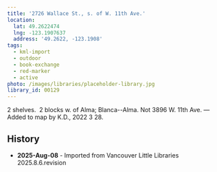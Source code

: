 ```yaml
---
title: '2726 Wallace St., s. of W. 11th Ave.'
location:
  lat: 49.2622474
  lng: -123.1907637
  address: '49.2622, -123.1908'
tags:
  - kml-import
  - outdoor
  - book-exchange
  - red-marker
  - active
photo: /images/libraries/placeholder-library.jpg
library_id: 00129
---
```

2 shelves.  2 blocks w. of Alma; Blanca--Alma.
Not 3896 W. 11th Ave.
—Added to map by K.D., 2022 3 28.

## History
- **2025-Aug-08** - Imported from Vancouver Little Libraries 2025.8.6.revision
